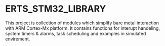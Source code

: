 # ERTS_STM32_LIBRARY
This project is collection of modules which simplify bare metal interaction with ARM Cortex-Mx platform. It contains functions for interupt handeling, system timers &amp; alarms, task scheduling and examples in simulated envirement. 

